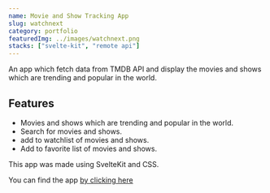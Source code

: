 ```yaml
---
name: Movie and Show Tracking App
slug: watchnext
category: portfolio
featuredImg: ../images/watchnext.png
stacks: ["svelte-kit", "remote api"]
---
```


An app which fetch data from TMDB API and display the movies and shows which are trending and popular in the world.

## Features

- Movies and shows which are trending and popular in the world.
- Search for movies and shows.
- add to watchlist of movies and shows.
- Add to favorite list of movies and shows.

This app was made using SvelteKit and CSS.

You can find the app [by clicking here](https://watchnext.vercel.app)
